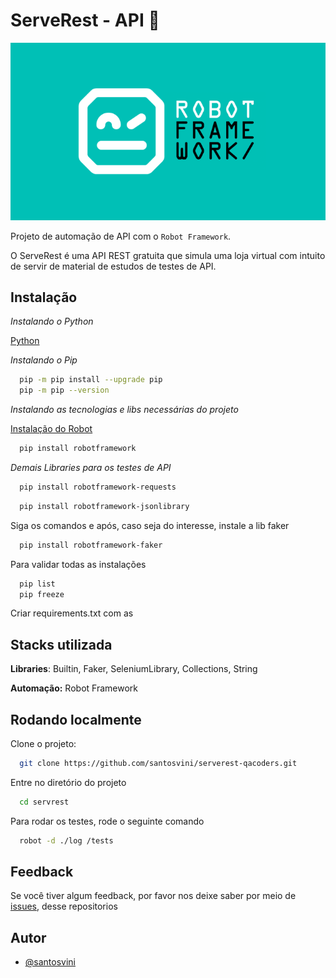# ServeRest - API :robot:

![Logo Robot](image.png)

Projeto de automação de API com o ```Robot Framework```.

O ServeRest é uma API REST gratuita que simula uma loja virtual com intuito de servir de material de estudos de testes de API.

## Instalação

*Instalando o Python*

[Python](https://python.org.br/instalacao-windows/)

*Instalando o Pip*

```bash
  pip -m pip install --upgrade pip
  pip -m pip --version
```

*Instalando as tecnologias e libs necessárias do projeto*

[Instalação do Robot](https://robotframework.org/?tab=1#getting-started)

```bash
  pip install robotframework
```

*Demais Libraries para os testes de API*

```bash
  pip install robotframework-requests
```
```bash
  pip install robotframework-jsonlibrary
```

Siga os comandos e após, caso seja do interesse, instale a lib faker

```bash
  pip install robotframework-faker
```

Para validar todas as instalações

```bash
  pip list
  pip freeze
```

Criar requirements.txt com as

## Stacks utilizada

**Libraries**: Builtin, Faker, SeleniumLibrary, Collections, String

**Automação:** Robot Framework

<!-- **Shell**: Shell Script -->

## Rodando localmente

Clone o projeto:

```bash
  git clone https://github.com/santosvini/serverest-qacoders.git
```

Entre no diretório do projeto

```bash
  cd servrest
```
Para rodar os testes, rode o seguinte comando

```bash
  robot -d ./log /tests
```

## Feedback

Se você tiver algum feedback, por favor nos deixe saber por meio de [issues](https://github.com/santosvini/serverest-qacoders/issues), desse repositorios

## Autor

- [@santosvini](https://github.com/santosvini)
